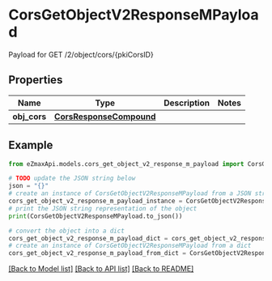 # CorsGetObjectV2ResponseMPayload

Payload for GET /2/object/cors/{pkiCorsID}

## Properties

Name | Type | Description | Notes
------------ | ------------- | ------------- | -------------
**obj_cors** | [**CorsResponseCompound**](CorsResponseCompound.md) |  | 

## Example

```python
from eZmaxApi.models.cors_get_object_v2_response_m_payload import CorsGetObjectV2ResponseMPayload

# TODO update the JSON string below
json = "{}"
# create an instance of CorsGetObjectV2ResponseMPayload from a JSON string
cors_get_object_v2_response_m_payload_instance = CorsGetObjectV2ResponseMPayload.from_json(json)
# print the JSON string representation of the object
print(CorsGetObjectV2ResponseMPayload.to_json())

# convert the object into a dict
cors_get_object_v2_response_m_payload_dict = cors_get_object_v2_response_m_payload_instance.to_dict()
# create an instance of CorsGetObjectV2ResponseMPayload from a dict
cors_get_object_v2_response_m_payload_from_dict = CorsGetObjectV2ResponseMPayload.from_dict(cors_get_object_v2_response_m_payload_dict)
```
[[Back to Model list]](../README.md#documentation-for-models) [[Back to API list]](../README.md#documentation-for-api-endpoints) [[Back to README]](../README.md)


